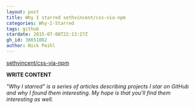 ```yaml
---
layout: post
title: Why I starred sethvincent/css-via-npm
categories: Why-I-Starred
tags: github
stardate: 2015-07-08T22:13:27Z
gh_id: 38651082
author: Nick Peihl
---
```


[sethvincent/css-via-npm](https://github.com/sethvincent/css-via-npm)

**WRITE CONTENT**

*"Why I starred" is a series of articles describing projects I star on GitHub and why I found them interesting. My hope is that you'll find them interesting as well.*

